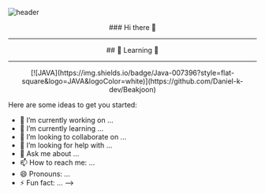 
![header](https://capsule-render.vercel.app/api?type=Waving&color=gradient&height=300&section=header&text=Dev-Lab&fontSize=70)

<div align="center">
  ### Hi there 👋
<hr>
  ## 🔭 Learning 🔭

<hr>
  [![JAVA](https://img.shields.io/badge/Java-007396?style=flat-square&logo=JAVA&logoColor=white)](https://github.com/Daniel-k-dev/Beakjoon)

</div>

Here are some ideas to get you started:

- 🔭 I’m currently working on ...
- 🌱 I’m currently learning ...
- 👯 I’m looking to collaborate on ...
- 🤔 I’m looking for help with ...
- 💬 Ask me about ...
- 📫 How to reach me: ...
- 😄 Pronouns: ...
- ⚡ Fun fact: ...
-->
